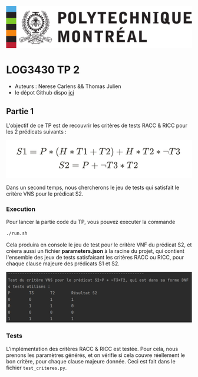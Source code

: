 ![](./img/couverture_poly.png)

# LOG3430 TP 2
- Auteurs : Nerese Carlens && Thomas Julien
- le dépot Github dispo [ici](https://github.com/korrigans84/test-python)
## Partie 1

L'objectif de ce TP est de recouvrir les critères de tests RACC & RICC pour les 2 prédicats suivants : 

![](./img/predicats.png)

Dans un second temps, nous chercherons le jeu de tests qui satisfait le critère VNS pour le prédicat S2.

### Execution
Pour lancer la partie code du TP, vous pouvez executer la commande 
```bash 
./run.sh
```

Cela produira en console le jeu de test pour le critère VNF du prédicat S2, et créera aussi un fichier **parameters.json**
à la racine du projet, qui contient l'ensemble des jeux de tests satisfaisant les critères RACC ou RICC, pour chaque
clause majeure des prédicats S1 et S2.

![](./img/output_S2_VNF.png)

### Tests
L'implémentation des critères RACC & RICC est testée. Pour cela, nous prenons les paramètres générés, et on vérifie si cela
couvre réellement le bon critère, pour chaque clause majeure donnée. Ceci est fait dans le fichier ```test_criteres.py```.